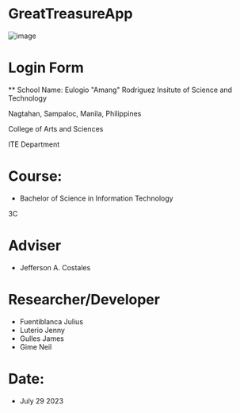 # GreatTreasureApp
![image](https://github.com/kousei1/GreatTreasureApp/assets/98931394/cd9a72ed-0938-40a0-8bf9-68915d1bc675)
 # Login Form

** School Name:
Eulogio "Amang" Rodriguez Insitute of Science and Technology

Nagtahan, Sampaloc, Manila, Philippines

College of Arts and Sciences

ITE Department

# Course:
* Bachelor of Science in Information Technology

3C

# Adviser
* Jefferson A. Costales

# Researcher/Developer
* Fuentiblanca Julius
* Luterio Jenny
* Gulles James
* Gime Neil

# Date:

* July 29 2023
